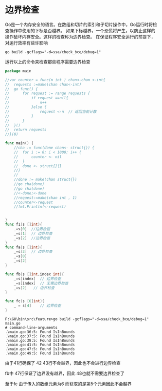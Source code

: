 # 边界检查

Go是一个内存安全的语言。在数组和切片的索引和子切片操作中，Go运行时将检查操作中使用的下标是否越界。 如果下标越界，一个恐慌将产生，以防止这样的操作破坏内存安全。这样的检查称为边界检查。  在保证程序安全运行的前提下，对运行效率有些许影响

```
go build -gcflags="-d=ssa/check_bce/debug=1"
```

运行以上的命令来检查那些程序需要边界检查

```go
package main

//var counter = func(n int ) chan<-chan <-int{
//	requests :=make(chan chan<-int)
//	go func() {
//		for request := range requests {
//			if request ==nil{
//				n++
//			}else {
//				request <-n  // 返回当前计数
//			}
//		}
//	}()
//	return requests
//}(0)

func main() {
	//cha := func(done chan<- struct{}) {
	//	for i := 0; i < 1000; i++ {
	//		counter <- nil
	//	}
	//	done <- struct{}{}
	//}
	//
	//done := make(chan struct{})
	//go cha(done)
	//go cha(done)
	//<-done;<-done
	//request:=make(chan int , 1)
	//counter<-request
	//fmt.Println(<-request)


}
func f1(s []int){
	_=s[0]  //边界检查
	_=s[1]  // 边界检查
	_=s[2]  //边界检查
}
func fa(s []int){
	_=s[3]  // 边界检查
	_=s[0]
	_=s[2]
}

func fb(s []int,index int){
	_=s[index]  // 边界检查
	_=s[index]  // 无需边界检查
	_=s[2]   // 边界检查
}

func fc(s [6]int){
	_ = s[4]    // 边界检查
}
```



```
F:\GO\bin\src\feature>go build -gcflags="-d=ssa/check_bce/debug=1" main.go
# command-line-arguments
.\main.go:36:5: Found IsInBounds
.\main.go:37:5: Found IsInBounds
.\main.go:38:5: Found IsInBounds
.\main.go:41:5: Found IsInBounds
.\main.go:47:5: Found IsInBounds
.\main.go:49:5: Found IsInBounds
```

由于41行确保了 42 43行不会越界，因此也不会进行边界检查

fb中 47行保证了边界没有越界，因此 48也就不需要边界检查了

至于fc  由于传入的数组元素为6 而获取的是第5个元素因此不会越界

